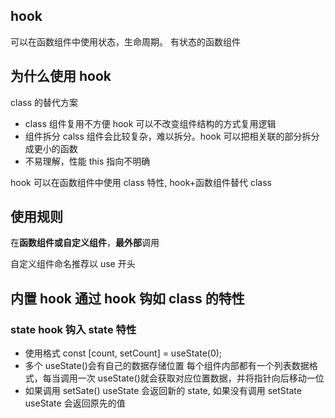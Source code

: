 ## hook

可以在函数组件中使用状态，生命周期。 有状态的函数组件

## 为什么使用 hook

class 的替代方案

- class 组件复用不方便
  hook 可以不改变组件结构的方式复用逻辑
- 组件拆分
  calss 组件会比较复杂，难以拆分。hook 可以把相关联的部分拆分成更小的函数
- 不易理解，性能
  this 指向不明确

hook 可以在函数组件中使用 class 特性, hook+函数组件替代 class

## 使用规则

在**函数组件或自定义组件**，**最外部**调用

自定义组件命名推荐以 use 开头

## 内置 hook 通过 hook 钩如 class 的特性

### state hook 钩入 state 特性

- 使用格式 const [count, setCount] = useState(0);
- 多个 useState()会有自己的数据存储位置
  每个组件内部都有一个列表数据格式，每当调用一次 useState()就会获取对应位置数据，并将指针向后移动一位
- 如果调用 setSate() useState 会返回新的 state, 如果没有调用 setState useState 会返回原先的值

